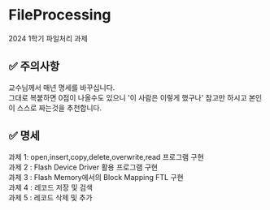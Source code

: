 # FileProcessing

2024 1학기 파일처리 과제

## ✅ 주의사항

교수님께서 매년 명세를 바꾸십니다.  
그대로 복붙하면 0점이 나올수도 있으니 '이 사람은 이렇게 했구나' 참고만 하시고 본인이 스스로 짜는것을 추천합니다.

## ✅ 명세

과제 1: open,insert,copy,delete,overwrite,read 프로그램 구현  
과제 2 : Flash Device Driver 활용 프로그램 구현  
과제 3 : Flash Memory에서의 Block Mapping FTL 구현  
과제 4 : 레코드 저장 및 검색  
과제 5 : 레코드 삭제 및 추가
